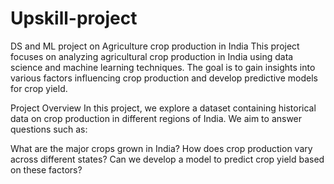 # Upskill-project
DS and ML project on Agriculture crop production in India 
This project focuses on analyzing agricultural crop production in India using data science and machine learning techniques. The goal is to gain insights into various factors influencing crop production and develop predictive models for crop yield.

Project Overview
In this project, we explore a dataset containing historical data on crop production in different regions of India. We aim to answer questions such as:

What are the major crops grown in India?
How does crop production vary across different states?
Can we develop a model to predict crop yield based on these factors?
